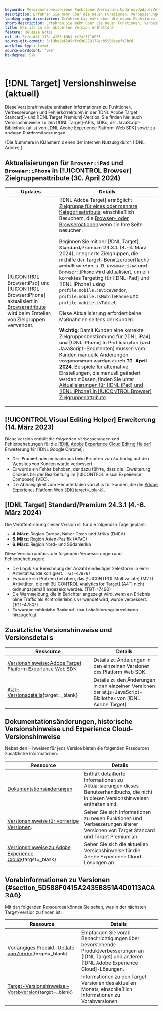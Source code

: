 ```yaml
---
keywords: Versionshinweise;neue Funktionen;Versionen;Updates;Update;Version;Verbesserung;Verbesserungen;Fehlerbehebungen;Fehlerkorrekturen;Aktualisierungen
description: Erfahren Sie mehr über die neuen Funktionen, Verbesserungen und Fehlerbehebungen in der aktuellen Version von  [!DNL Adobe Target], einschließlich SDKs, APIs und JavaScript-Bibliotheken.
landing-page-description: Erfahren Sie mehr über die neuen Funktionen, Verbesserungen und Fehlerbehebungen in der aktuellen Version von  [!DNL Adobe Target].
short-description: Erfahren Sie mehr über die neuen Funktionen, Verbesserungen und Fehlerbehebungen in der aktuellen Version von  [!DNL Adobe Target].
title: Was ist in der aktuellen Version enthalten?
feature: Release Notes
exl-id: 3ffead4f-113c-4153-b0b1-fc2aff710063
source-git-commit: 5df9ba6eb249dfc690279177ecb5936aaefa7bdd
workflow-type: tm+mt
source-wordcount: '570'
ht-degree: 57%

---
```


# [!DNL Target] Versionshinweise (aktuell)

Diese Versionshinweise enthalten Informationen zu Funktionen, Verbesserungen und Fehlerkorrekturen in der [!DNL Adobe Target Standard]- und [!DNL Target Premium]-Version. Sie finden hier auch Versionshinweise zu den [!DNL Target]-APIs, SDKs, der JavaScript-Bibliothek (at.js) von [!DNL Adobe Experience Platform Web SDK] sowie zu anderen Plattformänderungen.

(Die Nummern in Klammern dienen der internen Nutzung durch [!DNL Adobe].)

## Aktualisierungen für `Browser:iPad` und `Browser:iPhone` in [!UICONTROL Browser] Zielgruppenattribute (30. April 2024)

| Updates | Details |
|--- |--- |
| [!UICONTROL Browser:iPad] und [!UICONTROL Browser:iPhone] aktualisiert in [Browserattribute](/help/main/c-target/c-audiences/c-target-rules/browser.md) wird beim Erstellen von Zielgruppen verwendet. | [!DNL Adobe Target] ermöglicht [Zielgruppe für eines oder mehrere Kategorieattribute](/help/main/c-target/c-audiences/c-target-rules/target-rules.md), einschließlich Besuchern, die [Browser- oder Browseroptionen](/help/main/c-target/c-audiences/c-target-rules/browser.md) wenn sie Ihre Seite besuchen.<P>Beginnen Sie mit der [!DNL Target] Standard/Premium 24.3.1 (4.-6. März 2024), integrierte Zielgruppen, die mithilfe der Target-Benutzeroberfläche erstellt wurden, z. B. `Browser:iPad` und `Browser:iPhone` wird aktualisiert, um ein korrektes Targeting für [!DNL iPad] und [!DNL iPhone] using `profile.mobile.deviceVendor`, `profile.mobile.isMobilePhone` und `profile.mobile.isTablet`.<P>Diese Aktualisierung erfordert keine Maßnahmen seitens der Kunden.<p><B>Wichtig</b>: Damit Kunden eine korrekte Zielgruppenbestimmung für [!DNL iPad] und [!DNL iPhone] In Profilskripten (und JavaScript-Segmenten) müssen vom Kunden manuelle Änderungen vorgenommen werden durch **30. April 2024**. Beispiele für alternative Einstellungen, die manuell geändert werden müssen, finden Sie unter [Aktualisierungen für [!DNL iPad] und [!DNL iPhone] in [!UICONTROL Browser] Zielgruppenattribute](/help/main/c-target/c-audiences/c-target-rules/browser.md#updates). |

## [!UICONTROL Visual Editing Helper] Erweiterung (14. März 2023)

Diese Version enthält die folgenden Verbesserungen und Fehlerbehebungen für die [[!DNL Adobe Experience Cloud Editing Helper]](/help/main/c-experiences/c-visual-experience-composer/r-troubleshoot-composer/visual-editing-helper-extension.md) Erweiterung für [!DNL Google Chrome]:

* Der iFrame-Lademechanismus beim Erstellen von Authoring auf den Websites von Kunden wurde verbessert.
* Es wurde ein Fehler behoben, der dazu führte, dass die -Erweiterung Cookies bei der Bearbeitung im [!UICONTROL Visual Experience Composer] (VEC).
* Die Abhängigkeit zum Herunterladen von at.js für Kunden, die die [Adobe Experience Platform Web SDK](https://experienceleague.adobe.com/en/docs/target-dev/developer/client-side/aep-web-sdk){target=_blank}.

## [!DNL Target] Standard/Premium 24.3.1 (4.-6. März 2024)

Die Veröffentlichung dieser Version ist für die folgenden Tage geplant:

* **4. März**: Region Europa, Naher Osten und Afrika (EMEA)
* **5. März**: Region Asien-Pazifik (APAC)
* **6. März**: Region Nord- und Südamerika

Diese Version umfasst die folgenden Verbesserungen und Fehlerbehebungen:

* Die Logik zur Berechnung der Anzahl eindeutiger Selektoren in einer Aktivität wurde korrigiert. (TGT-47878)
* Es wurde ein Problem behoben, das [!UICONTROL Multivariate] (MVT) Aktivitäten, die mit [!UICONTROL Analytics for Target] (A4T) nicht ordnungsgemäß angezeigt werden. (TGT-47490)
* Die Warnmeldung, die in Berichten angezeigt wird, wenn ein Erlebnis ohne Traffic als Kontrollerlebnis verwendet wird, wurde verbessert. (TGT-47537)
* Es wurden zahlreiche Backend- und Lokalisierungskorrekturen hinzugefügt.

## Zusätzliche Versionshinweise und Versionsdetails

| Ressource | Details |
|--- |--- |
| [Versionshinweise: Adobe Target Platform Experience Web SDK](https://experienceleague.adobe.com/docs/experience-platform/edge/release-notes.html?lang=de) | Details zu Änderungen in den einzelnen Versionen des Platform Web SDK. |
| [at.js-Versionsdetails](https://experienceleague.adobe.com/docs/target-dev/developer/client-side/at-js-implementation/target-atjs-versions.html?lang=de){target=_blank} | Details zu den Änderungen in den einzelnen Versionen der at.js-JavaScript-Bibliothek von [!DNL Adobe Target] |

## Dokumentationsänderungen, historische Versionshinweise und Experience Cloud-Versionshinweise

Neben den Hinweisen für jede Version bieten die folgenden Ressourcen zusätzliche Informationen:

| Ressource | Details |
|--- |--- |
| [Dokumentationsänderungen](/help/main/r-release-notes/doc-change.md) | Enthält detaillierte Informationen zu Aktualisierungen dieses Benutzerhandbuchs, die nicht in diesen Versionshinweisen enthalten sind. |
| [Versionshinweise für vorherige Versionen](/help/main/r-release-notes/release-notes-for-previous-releases.md). | Sehen Sie sich Informationen zu neuen Funktionen und Verbesserungen älterer Versionen von Target Standard und Target Premium an. |
| [Versionshinweise zu Adobe Experience Cloud](https://experienceleague.adobe.com/docs/release-notes/experience-cloud/current.html?lang=de){target=_blank} | Sehen Sie sich die aktuellen Versionshinweise für die Adobe Experience Cloud-Lösungen an. |

## Vorabinformationen zu Versionen {#section_5D588F0415A2435B851A4D0113ACA3A0}

Mit den folgenden Ressourcen können Sie sehen, was in der nächsten Target-Version zu finden ist.

| Ressource | Details |
|--- |--- |
| [Vorrangiges Produkt-Update von Adobe](https://www.adobe.com/subscription/priority-product-update.html){target=_blank} | Empfangen Sie vorab Benachrichtigungen über bevorstehende Produktverbesserungen an [!DNL Target] und anderen [!DNL Adobe Experience Cloud]-Lösungen. |
| [Target-Versionshinweise – Vorabversion](/help/main/r-release-notes/target-release-notes.md){target=_blank} | Informationen zu den Target-Versionen des aktuellen Monats, einschließlich Informationen zu Vorabversionen. |
